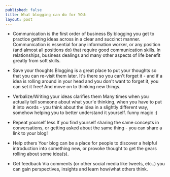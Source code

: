 ```yaml
---
published: false
title: What blogging can do for YOU:
layout: post
---
```

* Communication is the first order of business
By blogging you get to practice getting ideas across in a clear and succinct manner. Communication is essential for any information worker, or any position (and almost all positions do) that require good communication skills. In relationships, business dealings and many other aspects of life benefit greatly from soft skills.

* Save your thoughts 
Blogging is a great place to put your thoughts so that you can re-visit them later. It's there so you can't forget it - and if a idea is rolling around in your head and you don't want to forget it, you can set it free! And move on to thinking new things.

* Verbalize/Writing your ideas clarifies them
Many times when you actually tell someone about what your'e thinking, when you have to put it into words - you think about the idea in a slightly different way, somehow helping you to better understand it yourself. funny magic :)

* Repeat yourself less
If you find yourself sharing the same concepts in conversations, or getting asked about the same thing - you can share a link to your blog! 

* Help others
Your blog can be a place for people to discover a helpful introduction into something new, or provoke thought to get the gears rolling about some idea(s).

* Get feedback
Via comments (or other social media like tweets, etc..) you can gain perspectives, insights and learn how/what others think.